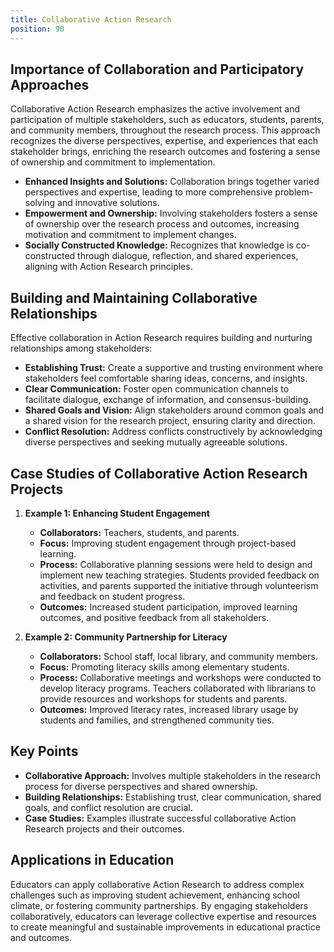 ```yaml
---
title: Collaborative Action Research
position: 90
---
```


## Importance of Collaboration and Participatory Approaches

Collaborative Action Research emphasizes the active involvement and participation of multiple stakeholders, such as educators, students, parents, and community members, throughout the research process. This approach recognizes the diverse perspectives, expertise, and experiences that each stakeholder brings, enriching the research outcomes and fostering a sense of ownership and commitment to implementation.

- **Enhanced Insights and Solutions:** Collaboration brings together varied perspectives and expertise, leading to more comprehensive problem-solving and innovative solutions.
- **Empowerment and Ownership:** Involving stakeholders fosters a sense of ownership over the research process and outcomes, increasing motivation and commitment to implement changes.
- **Socially Constructed Knowledge:** Recognizes that knowledge is co-constructed through dialogue, reflection, and shared experiences, aligning with Action Research principles.

## Building and Maintaining Collaborative Relationships

Effective collaboration in Action Research requires building and nurturing relationships among stakeholders:

- **Establishing Trust:** Create a supportive and trusting environment where stakeholders feel comfortable sharing ideas, concerns, and insights.
- **Clear Communication:** Foster open communication channels to facilitate dialogue, exchange of information, and consensus-building.
- **Shared Goals and Vision:** Align stakeholders around common goals and a shared vision for the research project, ensuring clarity and direction.
- **Conflict Resolution:** Address conflicts constructively by acknowledging diverse perspectives and seeking mutually agreeable solutions.

## Case Studies of Collaborative Action Research Projects

1. **Example 1: Enhancing Student Engagement**
   - **Collaborators:** Teachers, students, and parents.
   - **Focus:** Improving student engagement through project-based learning.
   - **Process:** Collaborative planning sessions were held to design and implement new teaching strategies. Students provided feedback on activities, and parents supported the initiative through volunteerism and feedback on student progress.
   - **Outcomes:** Increased student participation, improved learning outcomes, and positive feedback from all stakeholders.

2. **Example 2: Community Partnership for Literacy**
   - **Collaborators:** School staff, local library, and community members.
   - **Focus:** Promoting literacy skills among elementary students.
   - **Process:** Collaborative meetings and workshops were conducted to develop literacy programs. Teachers collaborated with librarians to provide resources and workshops for students and parents.
   - **Outcomes:** Improved literacy rates, increased library usage by students and families, and strengthened community ties.

## Key Points

- **Collaborative Approach:** Involves multiple stakeholders in the research process for diverse perspectives and shared ownership.
- **Building Relationships:** Establishing trust, clear communication, shared goals, and conflict resolution are crucial.
- **Case Studies:** Examples illustrate successful collaborative Action Research projects and their outcomes.

## Applications in Education

Educators can apply collaborative Action Research to address complex challenges such as improving student achievement, enhancing school climate, or fostering community partnerships. By engaging stakeholders collaboratively, educators can leverage collective expertise and resources to create meaningful and sustainable improvements in educational practice and outcomes.
